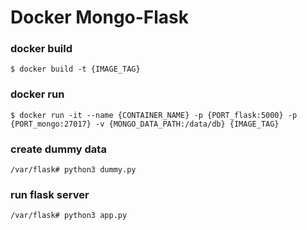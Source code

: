 # Docker Mongo-Flask

### docker build

```
$ docker build -t {IMAGE_TAG}
```

### docker run

```
$ docker run -it --name {CONTAINER_NAME} -p {PORT_flask:5000} -p {PORT_mongo:27017} -v {MONGO_DATA_PATH:/data/db} {IMAGE_TAG} 
```

### create dummy data

```
/var/flask# python3 dummy.py
```

### run flask server

```
/var/flask# python3 app.py
```
